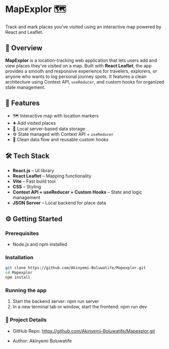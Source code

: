 # MapExplor 🗺️

Track and mark places you've visited using an interactive map powered by React and Leaflet.

## 📍 Overview

**MapExplor** is a location-tracking web application that lets users add and view places they’ve visited on a map. Built with **React Leaflet**, the app provides a smooth and responsive experience for travelers, explorers, or anyone who wants to log personal journey spots. It features a clean architecture using Context API, `useReducer`, and custom hooks for organized state management.

## 🌟 Features

- 🗺️ Interactive map with location markers
- ➕ Add visited places
- 💾 Local server-based data storage
- ⚙️ State managed with Context API + `useReducer`
- 🧼 Clean data flow and reusable custom hooks

## 🛠️ Tech Stack

- **React.js** – UI library
- **React Leaflet** – Mapping functionality
- **Vite** – Fast build tool
- **CSS** – Styling
- **Context API + useReducer + Custom Hooks** – State and logic management
- **JSON Server** – Local backend for place data

## ⚙️ Getting Started

### Prerequisites

- Node.js and npm installed

### Installation

```bash
git clone https://github.com/Akinyemi-Boluwatife/Mapexplor.git
cd Mapexplor
npm install
```

### Running the app

1. Start the backend server: npm run server
2. In a new terminal tab or window, start the frontend: npm run dev

### 📌 Project Details

- GitHub Repo: https://github.com/Akinyemi-Boluwatife/Mapexplor.git

- Author: Akinyemi Boluwatife
